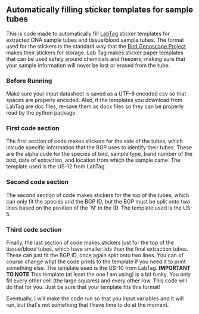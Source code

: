 ## Automatically filling sticker templates for sample tubes
This is code made to automatically fill [LabTag](https://www.labtag.com/resources/templates/letter-us-8-5-x-11/) sticker templates for extracted DNA sample tubes and tissue/blood sample tubes. The format used for the stickers is the standard way that the [Bird Genoscape Project](https://www.birdgenoscape.org/) makes their stickers for storage. Lab Tag makes sticker paper templates that can be used safely around chemicals and freezers, making sure that your sample information will never be lost or erased from the tube.

### Before Running
Make sure your input datasheet is saved as a UTF-8 encoded csv so that spaces are properly encoded. Also, if the templates you download from LabTag are doc files, re-save them as docx files so they can be properly read by the python package.

### First code section
The first section of code makes stickers for the side of the tubes, which inlcude specific information that the BGP uses to identify their tubes. These are the alpha code for the species of bird, sample type, band number of the bird, date of extraction, and location from which the sample came. The template used is the US-12 from LabTag. 
### Second code section
The second section of code makes stickers for the top of the tubes, which can only fit the species and the BGP ID, but the BGP must be split onto two lines based on the position of the 'N' in the ID. The template used is the US-5. 
### Third code section
Finally, the last section of code makes stickers just for the top of the tissue/blood tubes, which have smaller lids than the final extraction tubes. These can just fit the BGP ID, once again split onto two lines. You can of course change what the code prints to the template if you need it to print something else. The template used is the US-10 from LabTag. 
**IMPORTANT TO NOTE** This template (at least the one I am using) is a bit funky. You only fill every other cell (the large squares) and every other row. This code will do that for you. Just be sure that your template fits this format!

Eventually, I will make the code run so that you input variables and it will run, but that's not something that I have time to do at the moment. 
